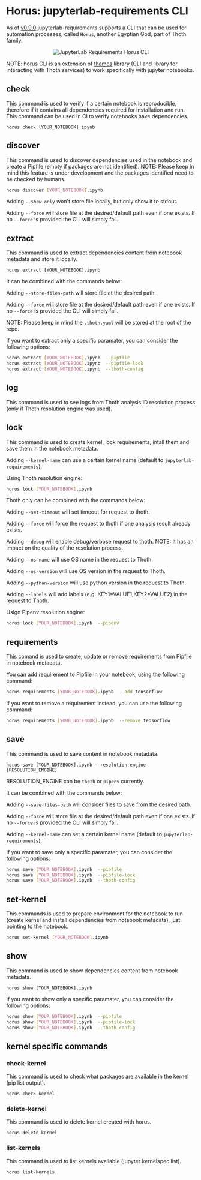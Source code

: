 # Horus: jupyterlab-requirements CLI

As of [v0.9.0](https://youtu.be/fW0YKugL26g) jupyterlab-requirements supports a CLI that can be used for automation processes, called `Horus`, another Egyptian God, part of Thoth family.

<div style="text-align:center">
<img alt="JupyterLab Requirements Horus CLI" src="https://raw.githubusercontent.com/thoth-station/jupyterlab-requirements/master/docs/images/JupyterLabRequirementsExtensionCLI.png">
</div>

NOTE: horus CLI is an extension of [thamos](https://github.com/thoth-station/thamos) library (CLI and library for interacting with Thoth services) to work specifically with jupyter notebooks.

## check

This command is used to verify if a certain notebook is reproducible, therefore if it contains all dependencies required for installation and run.
This command can be used in CI to verify notebooks have dependencies.

```
horus check [YOUR_NOTEBOOK].ipynb
```

## discover

This command is used to discover dependencies used in the notebook and create a Pipfile (empty if packages are not identified).
NOTE: Please keep in mind this feature is under development and the packages identified need to be checked by humans.

```bash
horus discover [YOUR_NOTEBOOK].ipynb
```

Adding `--show-only` won't store file locally, but only show it to stdout.

Adding `--force` will store file at the desired/default path even if one exists. If no `--force` is provided the CLI will simply fail.

## extract

This command is used to extract dependencies content from notebook metadata and store it locally.

```
horus extract [YOUR_NOTEBOOK].ipynb
```

It can be combined with the commands below:

Adding `--store-files-path` will store file at the desired path.

Adding `--force` will store file at the desired/default path even if one exists. If no `--force` is provided the CLI will simply fail.

NOTE: Please keep in mind the `.thoth.yaml` will be stored at the root of the repo.

If you want to extract only a specific paramater, you can consider the following options:

```bash
horus extract [YOUR_NOTEBOOK].ipynb  --pipfile
horus extract [YOUR_NOTEBOOK].ipynb  --pipfile-lock
horus extract [YOUR_NOTEBOOK].ipynb  --thoth-config
```

## log

This command is used to see logs from Thoth analysis ID resolution process (only if Thoth resolution engine was used).

## lock

This command is used to create kernel, lock requirements, intall them and save them in the notebook metadata.

Adding `--kernel-name` can use a certain kernel name (default to `jupyterlab-requirements`).

Using Thoth resolution engine:

```bash
horus lock [YOUR_NOTEBOOK].ipynb
```

Thoth only can be combined with the commands below:

Adding `--set-timeout` will set timeout for request to thoth.

Adding `--force` will force the request to thoth if one analysis result already exists.

Adding `--debug` will enable debug/verbose request to thoth. NOTE: It has an impact on the quality of the resolution process.

Adding `--os-name` will use OS name in the request to Thoth.

Adding `--os-version` will use OS version in the request to Thoth.

Adding `--python-version` will use python version in the request to Thoth.

Adding `--labels` will add labels (e.g. KEY1=VALUE1,KEY2=VALUE2) in the request to Thoth.

Usign Pipenv resolution engine:

```bash
horus lock [YOUR_NOTEBOOK].ipynb  --pipenv
```

## requirements

This comand is used to create, update or remove requirements from Pipfile in notebook metadata.

You can add requirement to Pipfile in your notebook, using the following command:

```bash
horus requirements [YOUR_NOTEBOOK].ipynb  --add tensorflow
```

If you want to remove a requirement instead, you can use the following command:

```bash
horus requirements [YOUR_NOTEBOOK].ipynb  --remove tensorflow
```

## save

This command is used to save content in notebook metadata.

```
horus save [YOUR_NOTEBOOK].ipynb --resolution-engine [RESOLUTION_ENGINE]
```

RESOLUTION_ENGINE can be `thoth` or `pipenv` currently.

It can be combined with the commands below:

Adding `--save-files-path` will consider files to save from the desired path.

Adding `--force` will store file at the desired/default path even if one exists. If no `--force` is provided the CLI will simply fail.

Adding `--kernel-name` can set a certain kernel name (default to `jupyterlab-requirements`).

If you want to save only a specific paramater, you can consider the following options:

```bash
horus save [YOUR_NOTEBOOK].ipynb  --pipfile
horus save [YOUR_NOTEBOOK].ipynb  --pipfile-lock
horus save [YOUR_NOTEBOOK].ipynb  --thoth-config
```

## set-kernel

This commands is used to prepare environment for the notebook to run (create kernel and install dependencies from notebook metadata), just pointing to the notebook.

```bash
horus set-kernel [YOUR_NOTEBOOK].ipynb
```

## show

This command is used to show dependencies content from notebook metadata.

```
horus show [YOUR_NOTEBOOK].ipynb
```

If you want to show only a specific paramater, you can consider the following options:

```bash
horus show [YOUR_NOTEBOOK].ipynb  --pipfile
horus show [YOUR_NOTEBOOK].ipynb  --pipfile-lock
horus show [YOUR_NOTEBOOK].ipynb  --thoth-config
```


## kernel specific commands

### check-kernel

This command is used to check what packages are available in the kernel (pip list output).

```
horus check-kernel
```

### delete-kernel

This command is used to delete kernel created with horus.

```
horus delete-kernel
```

### list-kernels

This command is used to list kernels available (jupyter kernelspec list).

```
horus list-kernels
```
